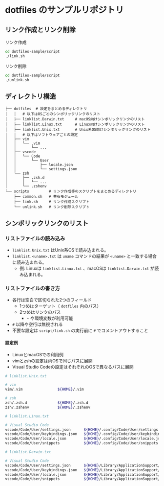 # dotfiles のサンプルリポジトリ


## リンク作成とリンク削除

リンク作成

```sh
cd dotfiles-sample/script
./link.sh
```

リンク削除

```sh
cd dotfiles-sample/script
./unlink.sh
```


## ディレクトリ構造

```
├── dotfiles  # 設定をまとめるディレクトリ
│   │   # 以下はOSごとのシンボリックリンクのリスト
│   ├── linklist.Darwin.txt     # macOS向けシンボリックリンクのリスト
│   ├── linklist.Linux.txt      # Linux向けシンボリックリンクのリスト
│   ├── linklist.Unix.txt       # Unix系OS向けシンボリックリンクのリスト
│   │   # 以下はソフトウェアごとの設定
│   ├── vim
│   │   └── .vim
│   │       └── ...
│   ├── vscode
│   │   └── Code
│   │       └── User
│   │           ├── locale.json
│   │           └── settings.json
│   └── zsh
│       ├── .zsh.d
│       │   └── ...
│       └── .zshenv
└── scripts         # リンク作成等のスクリプトをまとめるディレクトリ
    ├── common.sh   # 共有モジュール
    ├── link.sh     # リンク作成スクリプト
    └── unlink.sh   # リンク削除スクリプト
```


## シンボリックリンクのリスト

### リストファイルの読み込み
- `linklist.Unix.txt` はUnix系OSで読み込まれる。
- `linklist.<uname>.txt` は `uname` コマンドの結果が `<uname>` と一致する場合に読み込まれる。
    - 例: Linuxは `linklist.Linux.txt` 、macOSは `linklist.Darwin.txt` が読み込まれる。

### リストファイルの書き方

- 各行は空白で区切られた2つのフィールド
    - 1つめはターゲット（ `dotfiles` 内のパス）
    - 2つめはリンクのパス
        - `~` や環境変数が利用可能
- `#` 以降や空行は無視される
- 不要な設定は `script/link.sh` の実行前に `#` でコメントアウトすること

#### 設定例

- LinuxとmacOSでの利用例
- vimとzshの設定は両OSで同じパスに展開
- Visual Studio Codeの設定はそれぞれのOSで異なるパスに展開

```sh
# linklist.Unix.txt

# vim
vim/.vim                ${HOME}/.vim

# zsh
zsh/.zsh.d              ${HOME}/.zsh.d
zsh/.zshenv             ${HOME}/.zshenv
```

```sh
# linklist.Linux.txt

# Visual Studio Code
vscode/Code/User/settings.json      ${HOME}/.config/Code/User/settings.json
vscode/Code/User/keybindings.json   ${HOME}/.config/Code/User/keybindings.json
vscode/Code/User/locale.json        ${HOME}/.config/Code/User/locale.json
vscode/Code/User/snippets           ${HOME}/.config/Code/User/snippets
```

```sh
# linklist.Darwin.txt

# Visual Studio Code
vscode/Code/User/settings.json      ${HOME}/Library/ApplicationSupport/Code/User/settings.json
vscode/Code/User/keybindings.json   ${HOME}/Library/ApplicationSupport/Code/User/keybindings.json
vscode/Code/User/locale.json        ${HOME}/Library/ApplicationSupport/Code/User/locale.json
vscode/Code/User/snippets           ${HOME}/Library/ApplicationSupport/Code/User/snippets
```
